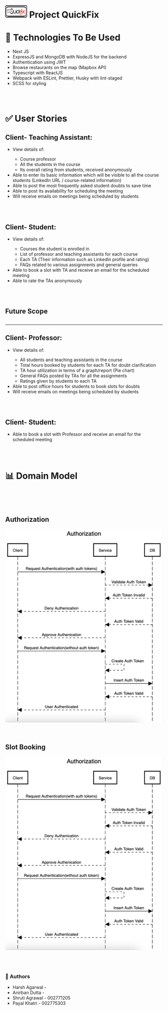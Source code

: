 <h1><centre><img src="Images/QuickFix-logo.png" height="40px" width="70px"> Project QuickFix</h1></centre>

<h1>🌟 Technologies To Be Used</h1>
<ul>
<li>Next JS</li>
 <li>ExpressJS and MongoDB with NodeJS for the backend</li>
 <li>Authentication using JWT</li>
 <li>Browse restaurants on the map (Mapbox API)</li>
 <li>Typescript with ReactJS</li>
 <li>Webpack with ESLint, Prettier, Husky with lint-staged</li>
 <li>SCSS for styling</li>
</ul>
<br><br>

<h1>✅ User Stories</h1>


<h2>Client- Teaching Assistant:</h2>
<ul>
<li>View details of: </li>
<ul>
<li>Course professor</li>
<li>All the students in the course</li>
<li>Its overall rating from students, received anonymously</li>
</ul>
<li>Able to enter its basic information which will be visible to all the course students (LinkedIn URL / course-related information)</li>
<li>Able to post the most frequently asked student doubts to save time</li>
<li>Able to post its availability for scheduling the meeting</li>
<li>Will receive emails on meetings being scheduled by students</li>
</ul>
<br><br>


<h2>Client- Student:</h2>
<ul>
<li>View details of:</li>
<ul>
<li>Courses the student is enrolled in</li>
<li>List of professor and teaching assistants for each course</li>
<li>Each TA (Their information such as LinkedIn profile and rating)</li>
<li>FAQs related to various assignments and general queries</li>
</ul>
<li>Able to book a slot with TA and receive an email for the scheduled meeting</li>
<li>Able to rate the TAs anonymously</li>
</ul>
<br><br>


<h2>Future Scope<h2>
<hr>
<h2>Client- Professor: </h2>
<ul>
<li>View details of: </li>
<ul>
<li>All students and teaching assistants in the course</li>
<li>Total hours booked by students for each TA for doubt clarification</li>
<li>TA hour utilization in terms of a graph/report (Pie chart)</li>
<li>General FAQs posted by TAs for all the assignments</li>
<li>Ratings given by students to each TA</li>
</ul>
<li>Able to post office hours for students to book slots for doubts</li>
<li>Will receive emails on meetings being scheduled by students</li>
</ul>
<br><br>

<h2>Client- Student: </h2>
<ul>
<li>Able to book a slot with Professor and receive an email for the scheduled meeting</li>
</ul>
<br><br>

<h1>📊 Domain Model</h1>
<br><br><br>
<h2> Authorization </h2>
<img src="Images/Authentication.png" title="Authentication">
<br><br><br>

<h2> Slot Booking </h2>
<img src="Images/Authentication.png" title="Slot Booking">

<br> <br>
<h3>
👥 Authors</h3>
<ul>
<li>Harsh Agarwal - </li>
<li>Anirban Dutta - </li>
<li>Shruti Agrawal - 002771205</li>
<li>Payal Khatri - 002775303 </li>
</ul>
<h3>
